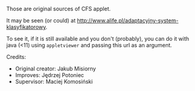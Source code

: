 Those are original sources of CFS applet.

It may be seen (or could) at http://www.alife.pl/adaptacyjny-system-klasyfikatorowy.

To see it, if it is still available and you don't (probably), you can do it with java (<11) using `appletviewer` and passing this url as an argument.

Credits:
 - Original creator: Jakub Misiorny
 - Improves: Jędrzej Potoniec
 - Supervisor: Maciej Komosiński
